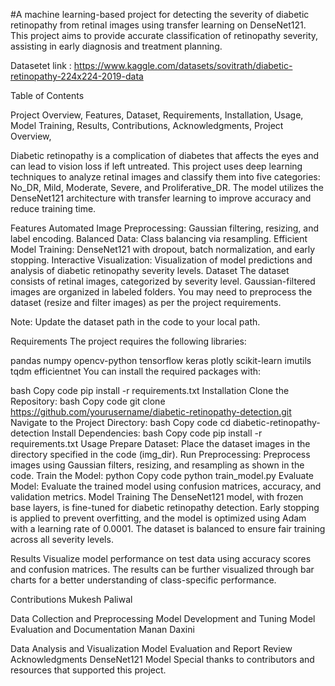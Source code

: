 #A machine learning-based project for detecting the severity of diabetic retinopathy from retinal images using transfer learning on DenseNet121. This project aims to provide accurate classification of retinopathy severity, assisting in early diagnosis and treatment planning.

 Datasetet link : https://www.kaggle.com/datasets/sovitrath/diabetic-retinopathy-224x224-2019-data
 
Table of Contents

Project Overview,
Features,
Dataset,
Requirements,
Installation,
Usage,
Model Training,
Results,
Contributions,
Acknowledgments,
Project Overview,

Diabetic retinopathy is a complication of diabetes that affects the eyes and can lead to vision loss if left untreated. This project uses deep learning techniques to analyze retinal images and classify them into five categories: No_DR, Mild, Moderate, Severe, and Proliferative_DR. The model utilizes the DenseNet121 architecture with transfer learning to improve accuracy and reduce training time.

Features
Automated Image Preprocessing: Gaussian filtering, resizing, and label encoding.
Balanced Data: Class balancing via resampling.
Efficient Model Training: DenseNet121 with dropout, batch normalization, and early stopping.
Interactive Visualization: Visualization of model predictions and analysis of diabetic retinopathy severity levels.
Dataset
The dataset consists of retinal images, categorized by severity level. Gaussian-filtered images are organized in labeled folders. You may need to preprocess the dataset (resize and filter images) as per the project requirements.

Note: Update the dataset path in the code to your local path.

Requirements
The project requires the following libraries:

pandas
numpy
opencv-python
tensorflow
keras
plotly
scikit-learn
imutils
tqdm
efficientnet
You can install the required packages with:

bash
Copy code
pip install -r requirements.txt
Installation
Clone the Repository:
bash
Copy code
git clone https://github.com/yourusername/diabetic-retinopathy-detection.git
Navigate to the Project Directory:
bash
Copy code
cd diabetic-retinopathy-detection
Install Dependencies:
bash
Copy code
pip install -r requirements.txt
Usage
Prepare Dataset: Place the dataset images in the directory specified in the code (img_dir).
Run Preprocessing: Preprocess images using Gaussian filters, resizing, and resampling as shown in the code.
Train the Model:
python
Copy code
python train_model.py
Evaluate Model: Evaluate the trained model using confusion matrices, accuracy, and validation metrics.
Model Training
The DenseNet121 model, with frozen base layers, is fine-tuned for diabetic retinopathy detection. Early stopping is applied to prevent overfitting, and the model is optimized using Adam with a learning rate of 0.0001. The dataset is balanced to ensure fair training across all severity levels.

Results
Visualize model performance on test data using accuracy scores and confusion matrices. The results can be further visualized through bar charts for a better understanding of class-specific performance.

Contributions
Mukesh Paliwal

Data Collection and Preprocessing
Model Development and Tuning
Model Evaluation and Documentation
Manan Daxini

Data Analysis and Visualization
Model Evaluation and Report Review
Acknowledgments
DenseNet121 Model
Special thanks to contributors and resources that supported this project.

